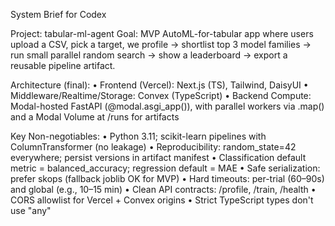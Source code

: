System Brief for Codex

Project: tabular-ml-agent
Goal: MVP AutoML-for-tabular app where users upload a CSV, pick a target, we profile → shortlist top 3 model families → run small parallel random search → show a leaderboard → export a reusable pipeline artifact.

Architecture (final):
• Frontend (Vercel): Next.js (TS), Tailwind, DaisyUI
• Middleware/Realtime/Storage: Convex (TypeScript)
• Backend Compute: Modal-hosted FastAPI (@modal.asgi_app()), with parallel workers via .map() and a Modal Volume at /runs for artifacts

Key Non-negotiables:
• Python 3.11; scikit-learn pipelines with ColumnTransformer (no leakage)
• Reproducibility: random_state=42 everywhere; persist versions in artifact manifest
• Classification default metric = balanced_accuracy; regression default = MAE
• Safe serialization: prefer skops (fallback joblib OK for MVP)
• Hard timeouts: per-trial (60–90s) and global (e.g., 10–15 min)
• Clean API contracts: /profile, /train, /health
• CORS allowlist for Vercel + Convex origins
• Strict TypeScript types don't use "any"
